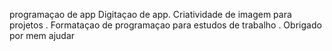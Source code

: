programaçao de app
Digitaçao de app.
Criatividade de  imagem para projetos .
Formataçao de programaçao para estudos de trabalho .
Obrigado por mem ajudar


